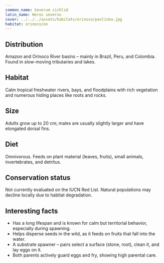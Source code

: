 ```yaml
---
common_name: Severum cichlid
latin_name: Heros severus
cover: ../../../assets/habitats/orinoco/pavlinka.jpg
habitat: orinoco/en
---
```

## Distribution  
Amazon and Orinoco River basins – mainly in Brazil, Peru, and Colombia. Found in slow-moving tributaries and lakes.

## Habitat  
Calm tropical freshwater rivers, bays, and floodplains with rich vegetation and numerous hiding places like roots and rocks.

## Size  
Adults grow up to 20 cm; males are usually slightly larger and have elongated dorsal fins.

## Diet  
Omnivorous. Feeds on plant material (leaves, fruits), small animals, invertebrates, and detritus.

## Conservation status  
Not currently evaluated on the IUCN Red List. Natural populations may decline locally due to habitat degradation.

## Interesting facts  
- Has a long lifespan and is known for calm but territorial behavior, especially during spawning.  
- Helps disperse seeds in the wild, as it feeds on fruits that fall into the water.  
- A substrate spawner – pairs select a surface (stone, root), clean it, and lay eggs on it.  
- Both parents actively guard eggs and fry, showing high parental care.  
